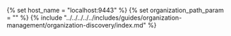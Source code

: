 {% set host_name = "localhost:9443" %}
{% set organization_path_param = ""  %}
{% include "../../../../../includes/guides/organization-management/organization-discovery/index.md" %}

